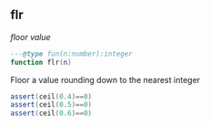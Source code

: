 ## flr

_floor value_

```lua
---@type fun(n:number):integer
function flr(n)
```

Floor a value rounding down to the nearest integer

```lua
assert(ceil(0.4)==0)
assert(ceil(0.5)==0)
assert(ceil(0.6)==0)
```
